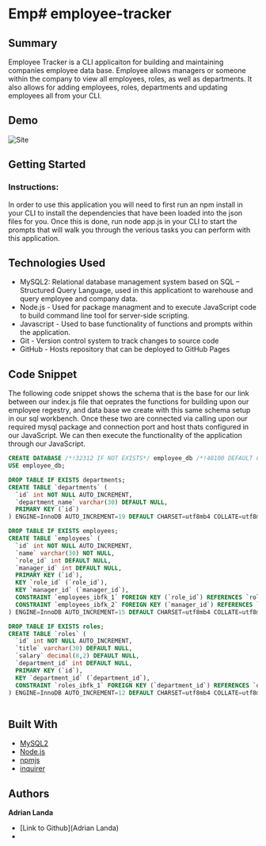 # Emp# employee-tracker

## Summary 
Employee Tracker is a CLI applicaiton for building and maintaining companies employee data base. Employee allows managers or someone within the company to view all employees, roles, as well as departments. It also allows for adding employees, roles, departments and updating employees all from your CLI.

## Demo
![Site]() 

## Getting Started

### Instructions:
In order to use this application you will need to first run an npm install in your CLI to install the dependencies that have been loaded into the json files for you. Once this is done, run node app.js in your CLI to start the prompts that will walk you through the verious tasks you can perform with this application. 

 
## Technologies Used
- MySQL2: Relational database management system based on SQL – Structured Query Language, used in this applicationt to warehouse and query employee and company data. 
- Node.js - Used for package managment and to execute JavaScript code to build command line tool for server-side scripting.
- Javascript - Used to base functionality of functions and prompts within the application.
- Git - Version control system to track changes to source code
- GitHub - Hosts repository that can be deployed to GitHub Pages
 
## Code Snippet
The following code snippet shows the schema that is the base for our link between our index.js file that oeprates the functions for building upon our employee regestry, and data base we create with this same schema setup in our sql workbench. Once these two are connected via calling upon our required mysql package and connection port and host thats configured in our JavaScript. We can then execute the functionality of the application through our JavaScript.

```sql
CREATE DATABASE /*!32312 IF NOT EXISTS*/ employee_db /*!40100 DEFAULT CHARACTER SET utf8mb4 */;
USE employee_db;

DROP TABLE IF EXISTS departments;
CREATE TABLE `departments` (
  `id` int NOT NULL AUTO_INCREMENT,
  `department_name` varchar(30) DEFAULT NULL,
  PRIMARY KEY (`id`)
) ENGINE=InnoDB AUTO_INCREMENT=19 DEFAULT CHARSET=utf8mb4 COLLATE=utf8mb4_0900_ai_ci;

DROP TABLE IF EXISTS employees;
CREATE TABLE `employees` (
  `id` int NOT NULL AUTO_INCREMENT,
  `name` varchar(30) NOT NULL,
  `role_id` int DEFAULT NULL,
  `manager_id` int DEFAULT NULL,
  PRIMARY KEY (`id`),
  KEY `role_id` (`role_id`),
  KEY `manager_id` (`manager_id`),
  CONSTRAINT `employees_ibfk_1` FOREIGN KEY (`role_id`) REFERENCES `roles` (`id`),
  CONSTRAINT `employees_ibfk_2` FOREIGN KEY (`manager_id`) REFERENCES `employees` (`id`)
) ENGINE=InnoDB AUTO_INCREMENT=15 DEFAULT CHARSET=utf8mb4 COLLATE=utf8mb4_0900_ai_ci;

DROP TABLE IF EXISTS roles;
CREATE TABLE `roles` (
  `id` int NOT NULL AUTO_INCREMENT,
  `title` varchar(30) DEFAULT NULL,
  `salary` decimal(8,2) DEFAULT NULL,
  `department_id` int DEFAULT NULL,
  PRIMARY KEY (`id`),
  KEY `department_id` (`department_id`),
  CONSTRAINT `roles_ibfk_1` FOREIGN KEY (`department_id`) REFERENCES `departments` (`id`)
) ENGINE=InnoDB AUTO_INCREMENT=12 DEFAULT CHARSET=utf8mb4 COLLATE=utf8mb4_0900_ai_ci;



```

## Built With
* [MySQL2](https://www.npmjs.com/package/mysql2)
* [Node.js](https://nodejs.org/en/)
* [npmjs](https://docs.npmjs.com/)
* [inquirer](https://www.npmjs.com/package/inquirer)

## Authors

**Adrian Landa**

- [Link to Github](Adrian Landa)
- 